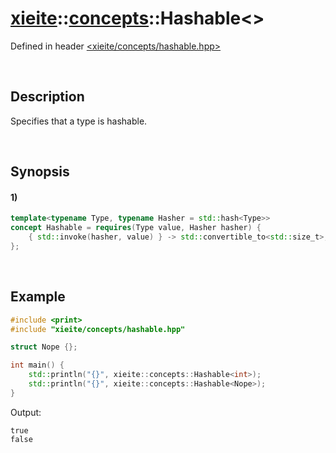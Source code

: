# [xieite](../../xieite.md)\:\:[concepts](../../concepts.md)\:\:Hashable\<\>
Defined in header [<xieite/concepts/hashable.hpp>](../../../include/xieite/concepts/hashable.hpp)

&nbsp;

## Description
Specifies that a type is hashable.

&nbsp;

## Synopsis
#### 1)
```cpp
template<typename Type, typename Hasher = std::hash<Type>>
concept Hashable = requires(Type value, Hasher hasher) {
    { std::invoke(hasher, value) } -> std::convertible_to<std::size_t>;
};
```

&nbsp;

## Example
```cpp
#include <print>
#include "xieite/concepts/hashable.hpp"

struct Nope {};

int main() {
    std::println("{}", xieite::concepts::Hashable<int>);
    std::println("{}", xieite::concepts::Hashable<Nope>);
}
```
Output:
```
true
false
```
